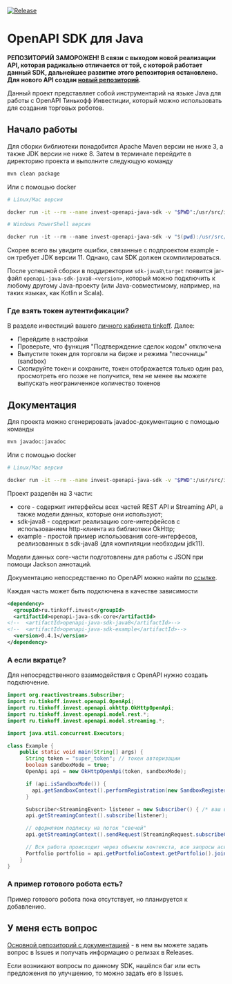 [![Release](https://jitpack.io/v/TinkoffCreditSystems/invest-openapi-java-sdk.svg?style=flat-square)](https://jitpack.io/#TinkoffCreditSystems/invest-openapi-java-sdk)

# OpenAPI SDK для Java

**РЕПОЗИТОРИЙ ЗАМОРОЖЕН! В связи с выходом новой реализации API, которая радикально отличается от той, с которой
работает данный SDK, дальнейшее развитие этого репозитория остановлено. Для нового API создан
[новый репозиторий](https://github.com/Tinkoff/invest-api-java-sdk).**

Данный проект представляет собой инструментарий на языке Java для работы с OpenAPI Тинькофф Инвестиции, который можно
использовать для создания торговых роботов.

## Начало работы

Для сборки библиотеки понадобится Apache Maven версии не ниже 3, а также JDK версии не ниже 8. Затем в терминале перейдите
в директорию проекта и выполните следующую команду
```bash
mvn clean package
```
Или с помощью docker
```bash
# Linux/Mac версия

docker run -it --rm --name invest-openapi-java-sdk -v "$PWD":/usr/src/invest-openapi-java-sdk -w /usr/src/invest-openapi-java-sdk maven:3.6-jdk-11-slim mvn clean package
```
```PowerShell
# Windows PowerShell версия

docker run -it --rm --name invest-openapi-java-sdk -v "$(pwd):/usr/src/invest-openapi-java-sdk".ToLower() -w /usr/src/invest-openapi-java-sdk maven:3.6-jdk-11-slim mvn clean package
```

Скорее всего вы увидите ошибки, связанные с подпроектом example - он требует JDK версии 11. Однако, сам SDK должен
скомпилироваться.

После успешной сборки в поддиректории `sdk-java8\target` появится jar-файл `openapi-java-sdk-java8-<version>`, который можно подключить к любому
другому Java-проекту (или Java-совместимому, например, на таких языках, как Kotlin и Scala).

### Где взять токен аутентификации?

В разделе инвестиций вашего [личного кабинета tinkoff](https://www.tinkoff.ru/invest/). Далее:

* Перейдите в настройки
* Проверьте, что функция "Подтверждение сделок кодом" отключена
* Выпустите токен для торговли на бирже и режима "песочницы" (sandbox)
* Скопируйте токен и сохраните, токен отображается только один раз, просмотреть его позже не получится, тем не менее вы
  можете выпускать неограниченное количество токенов

## Документация

Для проекта можно сгенерировать javadoc-документацию с помощью команды
```bash
mvn javadoc:javadoc
```
Или с помощью docker
```bash
# Linux/Mac версия

docker run -it --rm --name invest-openapi-java-sdk -v "$PWD":/usr/src/invest-openapi-java-sdk -w /usr/src/invest-openapi-java-sdk maven:3.6-jdk-11-slim mvn javadoc:javadoc
```

Проект разделён на 3 части:

- core - содержит интерфейсы всех частей REST API и Streaming API, а также модели данных, которые они используют;
- sdk-java8 - содержит реализацию core-интерфейсов с использованием http-клиента из библиотеки OkHttp;
- example - простой пример использования core-интерфесов, реализованных в sdk-java8 (для компиляции необходим jdk11).

Модели данных core-части подготовлены для работы с JSON при помощи Jackson аннотаций.

Документацию непосредственно по OpenAPI можно найти по [ссылке](https://tinkoffcreditsystems.github.io/invest-openapi/).

Каждая часть может быть подключена в качестве зависимости

```xml
<dependency>
  <groupId>ru.tinkoff.invest</groupId>
  <artifactId>openapi-java-sdk-core</artifactId>
<!--  <artifactId>openapi-java-sdk-java8</artifactId>-->
<!--  <artifactId>openapi-java-sdk-example</artifactId>-->
  <version>0.4.1</version>
</dependency>
```

### А если вкратце?

Для непосредственного взаимодействия с OpenAPI нужно создать подключение.

```java
import org.reactivestreams.Subscriber;
import ru.tinkoff.invest.openapi.OpenApi;
import ru.tinkoff.invest.openapi.okhttp.OkHttpOpenApi;
import ru.tinkoff.invest.openapi.model.rest.*;
import ru.tinkoff.invest.openapi.model.streaming.*;

import java.util.concurrent.Executors;

class Example {
    public static void main(String[] args) {
      String token = "super_token"; // токен авторизации
      boolean sandboxMode = true;
      OpenApi api = new OkHttpOpenApi(token, sandboxMode);

      if (api.isSandboxMode()) {
        api.getSandboxContext().performRegistration(new SandboxRegisterRequest()).join();
      }

      Subscriber<StreamingEvent> listener = new Subscriber() { /* ваш вариант слушателя */ };
      api.getStreamingContext().subscribe(listener);

      // оформляем подписку на поток "свечей"
      api.getStreamingContext().sendRequest(StreamingRequest.subscribeCandle("<какой-то figi>", CandleInterval.FIVE_MIN));

      // Вся работа происходит через объекты контекста, все запросы асинхронны
      Portfolio portfolio = api.getPortfolioContext.getPortfolio().join(); // получить текущий портфель
    }
}
```

### А пример готового робота есть?

Пример готового робота пока отсутствует, но планируется к добавлению.

## У меня есть вопрос

[Основной репозиторий с документацией](https://github.com/TinkoffCreditSystems/invest-openapi/issues) - в нем вы можете задать вопрос в Issues и получать информацию о релизах в Releases.

Если возникают вопросы по данному SDK, нашёлся баг или есть предложения по улучшению, то можно задать его в Issues.
